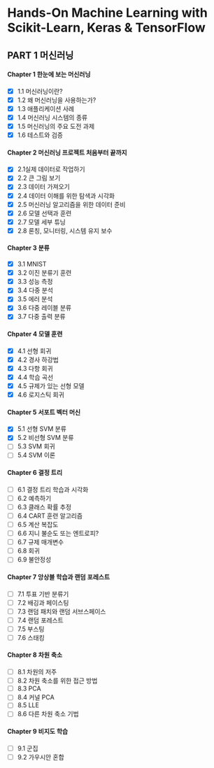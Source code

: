 # Hands-On Machine Learning with Scikit-Learn, Keras & TensorFlow

## PART 1 머신러닝

#### Chapter 1 한눈에 보는 머신러닝
- [x] 1.1 머신러닝이란?
- [x] 1.2 왜 머신러닝을 사용하는가?
- [x] 1.3 애플리케이션 사례
- [x] 1.4 머신러닝 시스템의 종류
- [x] 1.5 머신러닝의 주요 도전 과제
- [x] 1.6 테스트와 검증
#### Chapter 2 머신러닝 프로젝트 처음부터 끝까지
- [x] 2.1실제 데이터로 작업하기
- [x] 2.2 큰 그림 보기
- [x] 2.3 데이터 가져오기
- [x] 2.4 데이터 이해를 위한 탐색과 시각화
- [x] 2.5 머신러닝 알고리즘을 위한 데이터 준비
- [x] 2.6 모델 선택과 훈련
- [x] 2.7 모델 세부 튜닝
- [x] 2.8 론칭, 모니터링, 시스템 유지 보수
#### Chapter 3 분류
- [x] 3.1 MNIST
- [x] 3.2 이진 분류기 훈련
- [x] 3.3 성능 측정
- [X] 3.4 다중 분석
- [X] 3.5 에러 분석
- [X] 3.6 다중 레이블 분류
- [X] 3.7 다중 출력 분류
#### Chpater 4 모델 훈련
- [X] 4.1 선형 회귀
- [X] 4.2 경사 하강법
- [X] 4.3 다항 회귀
- [X] 4.4 학습 곡선
- [X] 4.5 규제가 있는 선형 모델
- [X] 4.6 로지스틱 회귀
#### Chapter 5 서포트 벡터 머신
- [X] 5.1 선형 SVM 분류
- [X] 5.2 비선형 SVM 분류
- [ ] 5.3 SVM 회귀
- [ ] 5.4 SVM 이론
#### Chapter 6 결정 트리
- [ ] 6.1 결정 트리 학습과 시각화
- [ ] 6.2 예측하기
- [ ] 6.3 클래스 확률 추정
- [ ] 6.4 CART 훈련 알고리즘
- [ ] 6.5 계산 복잡도
- [ ] 6.6 지니 불순도 또는 엔트로피?
- [ ] 6.7 규제 매개변수
- [ ] 6.8 회귀
- [ ] 6.9 불안정성
#### Chapter 7 앙상블 학습과 랜덤 포레스트
- [ ] 7.1 투표 기반 분류기
- [ ] 7.2 배깅과 페이스팅
- [ ] 7.3 랜덤 패치와 랜덤 서브스페이스
- [ ] 7.4 랜덤 포레스트
- [ ] 7.5 부스팅
- [ ] 7.6 스태킹
#### Chapter 8 차원 축소
- [ ] 8.1 차원의 저주
- [ ] 8.2 차원 축소를 위한 접근 방법
- [ ] 8.3 PCA
- [ ] 8.4 커널 PCA
- [ ] 8.5 LLE
- [ ] 8.6 다른 차원 축소 기법
#### Chapter 9 비지도 학습
- [ ] 9.1 군집
- [ ] 9.2 가우시안 혼합
